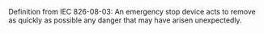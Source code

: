 ﻿Definition from IEC 826-08-03: An emergency stop device acts to remove as quickly as possible any danger that may have arisen unexpectedly.
